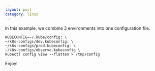 ```yaml
---
layout: post
category: linux
---
```


In this example, we combine 3 environments into one configuration file.

```
KUBECONFIG=~/.kube/config: \
~/k8s-configs/dev.kubeconfig: \
~/k8s-configs/prod.kubeconfig: \
~/k8s-configs/observe.kubeconfig \
kubectl config view --flatten > /tmp/config
```

Enjoy!

